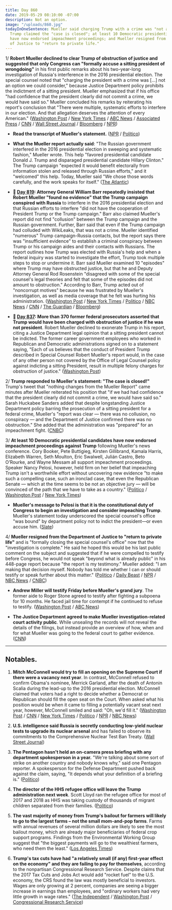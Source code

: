 ```yaml
---
title: Day 860
date: 2019-05-29 08:10:00 -07:00
description: Not an option.
image: "/uploads/860.jpg"
todayInOneSentence: Mueller said charging Trump with a crime was "not an option";
  Trump claimed the "case is closed"; at least 10 Democratic presidential candidates
  have now endorsed impeachment proceedings; and Mueller resigned from the Department
  of Justice to "return to private life."
---
```


1/ **Robert Mueller declined to clear Trump of obstruction of justice and suggested that only Congress can "formally accuse a sitting president of wrongdoing"** in his first public remarks about his two-year-long investigation of Russia's interference in the 2016 presidential election. The special counsel noted that "charging the president with a crime was \[...\] not an option we could consider," because Justice Department policy prohibits the indictment of a sitting president. Mueller emphasized that if his office "had confidence that the president clearly did not commit a crime, we would have said so." Mueller concluded his remarks by reiterating his report's conclusion that "There were multiple, systematic efforts to interfere in our election. And that allegation deserves the attention of every American." ([Washington Post](https://www.washingtonpost.com/politics/special-counsel-robert-mueller-to-make-statement-on-russia-investigation/2019/05/29/f14fd226-8217-11e9-933d-7501070ee669_story.html) / [New York Times](https://www.nytimes.com/2019/05/29/us/politics/mueller-special-counsel.html) / [ABC News](https://abcnews.go.com/Politics/special-counsel-robert-mueller-make-statement-amid-democratic/story?id=63344952) / [Associated Press](https://apnews.com/94323cfc164c4759ba6bf84ad2a46203) / [CNN](https://www.cnn.com/2019/05/29/politics/robert-mueller-special-counsel-investigation/index.html) / [Wall Street Journal](https://www.wsj.com/articles/mueller-to-make-first-public-comment-on-russia-probe-11559137275?mod=e2tw) / [Bloomberg](https://www.bloomberg.com/news/articles/2019-05-29/mueller-to-make-first-public-statement-on-2016-russia-probe) / [NPR](https://www.npr.org/2019/05/29/727847695/special-counsel-mueller-to-deliver-statement-on-russia-investigation))

* **Read the transcript of Mueller's statement.** ([NPR](https://www.npr.org/2019/05/29/727889232/read-special-counsel-robert-muellers-full-statement?utm_campaign=npr&utm_medium=social&utm_source=twitter.com&utm_term=nprnews) / [Politico](https://www.politico.com/story/2019/05/29/robert-mueller-statement-russia-investigation-text-transcript-1346453))

* **What the Mueller report actually said**: "The Russian government interfered in the 2016 presidential election in sweeping and systematic fashion," Mueller wrote. This help "favored presidential candidate Donald J. Trump and disparaged presidential candidate Hillary Clinton." The Trump campaign "expected it would benefit electorally from information stolen and released through Russian efforts," and it "welcomed" this help. Today, Mueller said "We chose those words carefully, and the work speaks for itself." ([The Atlantic](https://www.theatlantic.com/ideas/archive/2019/05/mueller/590467/))

* **📌 [Day 819](https://whatthefuckjusthappenedtoday.com/2019/04/18/day-819/#1-attorney-general-william-barr-repe): Attorney General William Barr repeatedly insisted that Robert Mueller "found no evidence" that the Trump campaign conspired with Russia** to interfere in the 2016 presidential election and that Russian efforts to interfere "did not have the cooperation of President Trump or the Trump campaign." Barr also claimed Mueller's report did not find "collusion" between the Trump campaign and the Russian government. Further, Barr said that even if the Trump campaign had colluded with WikiLeaks, that was not a crime. Mueller identified "numerous" Trump campaign-Russia contacts, but the report says there was "insufficient evidence" to establish a criminal conspiracy between Trump or his campaign aides and their contacts with Russians. The report outlines how Trump was elected with Russia's help and when a federal inquiry was started to investigate the effort, Trump took multiple steps to stop or undermine it. Barr said Mueller examined 10 "episodes" where Trump may have obstructed justice, but that he and Deputy Attorney General Rod Rosenstein "disagreed with some of the special counsel's legal theories and felt that some of the episodes did not amount to obstruction." According to Barr, Trump acted out of "noncorrupt motives" because he was frustrated by Mueller's investigation, as well as media coverage that he felt was hurting his administration. ([Washington Post](https://www.washingtonpost.com/world/national-security/attorney-general-to-provide-overview-of-mueller-report-at-news-conference-before-its-release/2019/04/17/8dcc9440-54b9-11e9-814f-e2f46684196e_story.html) / [New York Times](https://www.nytimes.com/2019/04/18/us/politics/trump-mueller-report.html) / [Politico](https://www.politico.com/story/2019/04/18/barr-said-mueller-examined-10-episodes-involving-trump-when-probing-possible-obstruction-1280892) / [NBC News](https://www.nbcnews.com/politics/donald-trump/mueller-report-barr-will-discuss-interactions-white-house-executive-privilege-n995746) / [CNN](https://www.cnn.com/2019/04/18/politics/mueller-report-release/index.html) / [The Guardian](https://www.theguardian.com/us-news/2019/apr/18/mueller-report-william-barr-trump-russia-investigation) / [Bloomberg](https://www.bloomberg.com/news/articles/2019-04-18/barr-says-mueller-found-10-cases-of-possible-trump-obstruction?srnd=politics-vp))

* **📌 [Day 837](https://whatthefuckjusthappenedtoday.com/2019/05/06/day-837/#1-more-than-370-former-federal-prose): More than 370 former federal prosecutors asserted that Trump would have been charged with obstruction of justice if he was not president**. Robert Mueller declined to exonerate Trump in his report, citing a Justice Department legal opinion that a sitting president cannot be indicted. The former career government employees who worked in Republican and Democratic administrations signed on to a statement saying, "Each of us believes that the conduct of President Trump described in Special Counsel Robert Mueller's report would, in the case of any other person not covered by the Office of Legal Counsel policy against indicting a sitting President, result in multiple felony charges for obstruction of justice." ([Washington Post](https://www.washingtonpost.com/world/national-security/trump-would-have-been-charged-with-obstruction-were-he-not-president-hundreds-of-former-federal-prosecutors-assert/2019/05/06/e4946a1a-7006-11e9-9f06-5fc2ee80027a_story.html))

2/ **Trump responded to Mueller's statement: "The case is closed!"** Trump's tweet that "nothing changes from the Mueller Report" came minutes after Mueller reiterated his position that "if we had had confidence that the president clearly did not commit a crime, we would have said so." Sarah Huckabee Sanders added that despite longstanding Justice Department policy barring the prosecution of a sitting president for a federal crime, Mueller's "report was clear — there was no collusion, no conspiracy — and the Department of Justice confirmed there was no obstruction." She added that the administration was "prepared" for an impeachment fight. ([CNBC](https://www.cnbc.com/2019/05/29/trump-responds-to-robert-muellers-statement-the-case-is-closed.html))

3/ **At least 10 Democratic presidential candidates have now endorsed impeachment proceedings against Trump** following Mueller's news conference. Cory Booker, Pete Buttigieg, Kirsten Gillibrand, Kamala Harris, Elizabeth Warren, Seth Moulton, Eric Swalwell, Julián Castro, Beto O’Rourke, and Wayne Messam all support impeachment proceedings. Speaker Nancy Pelosi, however, held firm on her belief that impeaching Trump isn't a worthwhile effort without uncovering new evidence "to make such a compelling case, such an ironclad case, that even the Republican Senate — which at the time seems to be not an objective jury — will be convinced of the path that we have to take as a country." ([Politico](https://www.politico.com/story/2019/05/29/mueller-statement-emboldens-dems-on-impeachment-1346513) / [Washington Post](https://www.washingtonpost.com/politics/muellers-statement-increases-pressure-on-pelosi-to-begin-trump-impeachment/2019/05/29/60e8ec5c-8228-11e9-933d-7501070ee669_story.html) / [New York Times](https://www.nytimes.com/2019/05/29/us/politics/impeaching-trump-democrats.html))

* **Mueller's message to Pelosi is that it is the constitutional duty of Congress to begin an investigation and consider impeaching Trump**. Mueller's statement today underscored the special counsel's office "was bound" by department policy not to indict the president—or even accuse him. ([Slate](https://slate.com/news-and-politics/2019/05/robert-mueller-to-nancy-pelosi-begin-impeachment-proceedings.html))

4/ **Mueller resigned from the Department of Justice to "return to private life"** and is "formally closing the special counsel's office" now that the "investigation is complete." He said he hoped this would be his last public comment on the subject and suggested that if he were compelled to testify before Congress, he would not speak "beyond what is already public" in his 448-page report because "the report is my testimony." Mueller added: "I am making that decision myself. Nobody has told me whether I can or should testify or speak further about this matter." ([Politico](https://www.politico.com/story/2019/05/29/mueller-to-make-public-statement-on-his-russia-probe-1346420) / [Daily Beast](https://www.thedailybeast.com/robert-mueller-announces-resignation-from-justice-department/) / [NPR](https://www.npr.org/2019/05/29/582724398/special-counsel-robert-mueller-steps-down-after-leading-russia-inquiry) / [NBC News](https://www.nbcnews.com/politics/justice-department/robert-mueller-make-public-statement-about-russia-probe-wednesday-n1011331) / [CNBC](https://www.cnbc.com/2019/05/29/robert-mueller-did-not-determine-if-trump-committed-crime.html))

* **Andrew Miller will testify Friday before Mueller's grand jury**. The former aide to Roger Stone agreed to testify after fighting a subpoena for 10 months. He faced jail time for contempt if he continued to refuse to testify. ([Washington Post](https://www.washingtonpost.com/local/legal-issues/andrew-miller-an-aide-to-roger-stone-will-testify-before-mueller-grand-jury-after-months-long-subpoena-fight/2019/05/29/1c446e86-8233-11e9-bce7-40b4105f7ca0_story.html) / [ABC News](https://abcnews.go.com/Politics/wireStory/roger-stone-aide-agrees-testify-grand-jury-63349732))

* **The Justice Department agreed to make Mueller investigation-related court activity public**. While unsealing the records will not reveal the details of the filings, but instead provide an overview of how, when and for what Mueller was going to the federal court to gather evidence. ([CNN](https://www.cnn.com/2019/05/28/politics/mueller-court-activity-public/index.html))

---

## Notables.

1. **Mitch McConnell would try to fill an opening on the Supreme Court if there were a vacancy next year**. In contrast, McConnell refused to confirm Obama's nominee, Merrick Garland, after the death of Antonin Scalia during the lead-up to the 2016 presidential election. McConnell claimed that voters had a right to decide whether a Democrat or Republican should fill the open seat on the Court. When asked what his position would be when it came to filling a potentially vacant seat next year, however, McConnell smiled and said: "Oh, we'd fill it." ([Washington Post](https://www.washingtonpost.com/politics/2019/05/29/mcconnell-says-he-would-fill-supreme-court-vacancy/?noredirect=on&utm_term=.e0f06191eda3) / [CNN](https://www.cnn.com/2019/05/28/politics/mitch-mcconnell-supreme-court-2020/index.html) / [New York Times](https://www.nytimes.com/2019/05/29/us/politics/mitch-mcconnell-supreme-court.html) / [Politico](https://www.politico.com/story/2019/05/28/mitch-mcconnell-supreme-court-1346094) / [NPR](https://www.npr.org/2019/05/29/727842244/mcconnell-would-fill-potential-supreme-court-vacancy-in-2020-reversal-of-2016-st) / [NBC News](https://www.nbcnews.com/politics/congress/not-obama-ok-trump-mcconnell-now-says-he-d-confirm-n1011166))

2. **U.S. intelligence said Russia is secretly conducting low-yield nuclear tests to upgrade its nuclear arsenal** and has failed to observe its commitments to the Comprehensive Nuclear Test Ban Treaty. ([Wall Street Journal](https://www.wsj.com/articles/u-s-says-russia-likely-conducting-low-yield-nuke-tests-defying-test-ban-treaty-11559135102))

3. **The Pentagon hasn't held an on-camera press briefing with any department spokesperson in a year.** "We're talking about some sort of strike on another country and nobody knows why," said one Pentagon reporter. A spokesperson for the Defense Department pushed back against the claim, saying, "It depends what your definition of a briefing is." ([Politico](https://www.politico.com/story/2019/05/29/pentagon-press-briefing-iran-1346093))

4. **The director of the HHS refugee office will leave the Trump administration next week**. Scott Lloyd ran the refugee office for most of 2017 and 2018 as HHS was taking custody of thousands of migrant children separated from their families. ([Politico](https://www.politico.com/story/2019/05/29/scott-lloyd-leaves-hhs-1346421))

5. **The vast majority of money from Trump's bailout for farmers will likely to go to the largest farms – not the small mom-and-pop farms**. Farms with annual revenues of several million dollars are likely to see the most bailout money, which are already major beneficiaries of federal crop support programs. Findings from the Environmental Working Group suggest that "the biggest payments will go to the wealthiest farmers, who need them the least." ([Los Angeles Times](https://www.latimes.com/business/hiltzik/la-fi-hiltzik-trump-farm-bailout-20190528-story.html))

6. **Trump's tax cuts have had "a relatively small (if any) first-year effect on the economy" and they are failing to pay for themselves**, according to the nonpartisan Congressional Research Service. Despite claims that the 2017 Tax Cuts and Jobs Act would add "rocket fuel" to the U.S. economy, the CRS found the law was mostly beneficial to investors. Wages are only growing at 2 percent, companies are seeing a bigger increase in earnings than employees, and "ordinary workers had very little growth in wage rates." ([The Independent](https://www.independent.co.uk/news/world/americas/us-politics/trump-tax-cuts-wages-growth-economy-gdp-jobs-act-congress-report-a8934256.html) / [Washington Post](https://www.washingtonpost.com/politics/2019/05/28/new-report-further-undermines-trumps-claim-that-tax-cuts-were-economic-rocket-fuel/?utm_term=.84ae82d0d1d0) / [Congressional Research Service](https://www.everycrsreport.com/files/20190522_R45736_8a1214e903ee2b719e00731791d60f26d75d35f4.pdf))